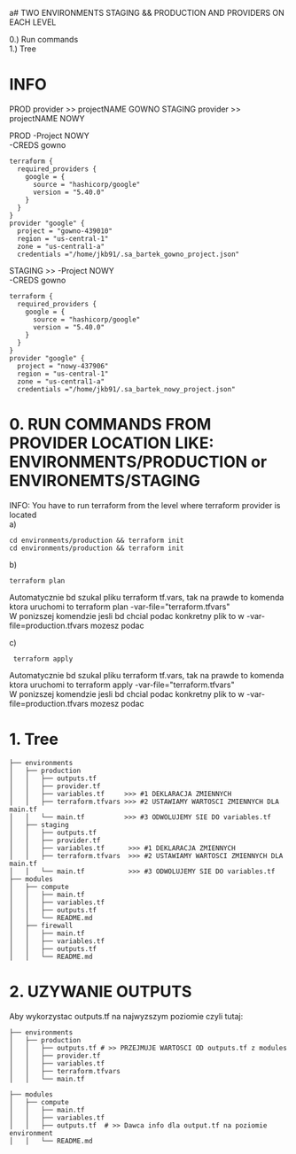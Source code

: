 a# TWO ENVIRONMENTS STAGING && PRODUCTION AND PROVIDERS ON EACH LEVEL

0.) Run commands  
1.) Tree   


# INFO
PROD provider    >> projectNAME GOWNO
STAGING provider >> projectNAME NOWY

PROD
-Project NOWY  
-CREDS gowno  
```
terraform {
  required_providers {
    google = {
      source = "hashicorp/google"
      version = "5.40.0"
    }
  }
}
provider "google" {
  project = "gowno-439010"
  region = "us-central-1"
  zone = "us-central1-a"
  credentials ="/home/jkb91/.sa_bartek_gowno_project.json"
```
STAGING >> 
-Project NOWY  
-CREDS gowno  
```
terraform {
  required_providers {
    google = {
      source = "hashicorp/google"
      version = "5.40.0"
    }
  }
}
provider "google" {
  project = "nowy-437906"
  region = "us-central-1"
  zone = "us-central1-a"
  credentials ="/home/jkb91/.sa_bartek_nowy_project.json"
```
# 0. RUN COMMANDS  FROM PROVIDER LOCATION LIKE: ENVIRONMENTS/PRODUCTION or ENVIRONEMTS/STAGING
INFO: You have to run terraform from the level where terraform provider is located  
a) 
```
cd environments/production && terraform init
cd environments/production && terraform init
```


b) 
```
terraform plan
```
Automatycznie bd szukal pliku terraform tf.vars, tak na prawde to komenda ktora uruchomi to terraform plan -var-file="terraform.tfvars"  
W ponizszej komendzie jesli bd chcial podac konkretny plik to w -var-file=production.tfvars mozesz podac  

 
c)
```
 terraform apply
```
Automatycznie bd szukal pliku terraform tf.vars, tak na prawde to komenda ktora uruchomi to terraform apply -var-file="terraform.tfvars"  
W ponizszej komendzie jesli bd chcial podac konkretny plik to w -var-file=production.tfvars mozesz podac 


# 1. Tree  
```
├── environments
│   ├── production  
│   │   ├── outputs.tf
│   │   ├── provider.tf
│   │   ├── variables.tf     >>> #1 DEKLARACJA ZMIENNYCH
│   │   ├── terraform.tfvars >>> #2 USTAWIAMY WARTOSCI ZMIENNYCH DLA main.tf
│   │   └── main.tf          >>> #3 ODWOLUJEMY SIE DO variables.tf
│   ├── staging
│   │   ├── outputs.tf
│   │   ├── provider.tf
│   │   ├── variables.tf      >>> #1 DEKLARACJA ZMIENNYCH
│   │   ├── terraform.tfvars  >>> #2 USTAWIAMY WARTOSCI ZMIENNYCH DLA main.tf
│   │   └── main.tf           >>> #3 ODWOLUJEMY SIE DO variables.tf
├── modules
│   ├── compute
│   │   ├── main.tf
│   │   ├── variables.tf
│   │   ├── outputs.tf
│   │   └── README.md
│   ├── firewall
│   │   ├── main.tf
│   │   ├── variables.tf
│   │   ├── outputs.tf
│   │   └── README.md
```
# 2. UZYWANIE OUTPUTS
Aby wykorzystac outputs.tf na najwyzszym poziomie czyli tutaj:
```
├── environments
│   ├── production  
│   │   ├── outputs.tf # >> PRZEJMUJE WARTOSCI OD outputs.tf z modules
│   │   ├── provider.tf
│   │   ├── variables.tf
│   │   ├── terraform.tfvars
│   │   └── main.tf 
```

```
├── modules
│   ├── compute
│   │   ├── main.tf
│   │   ├── variables.tf
│   │   ├── outputs.tf  # >> Dawca info dla output.tf na poziomie environment
│   │   └── README.md
```
